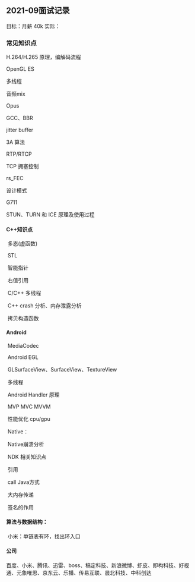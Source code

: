 ## 2021-09面试记录

目标：月薪 40k		实际：

### 常见知识点

H.264/H.265 原理，编解码流程

OpenGL ES

多线程

音频mix

Opus

GCC、BBR

jitter buffer

3A 算法

RTP/RTCP

TCP 拥塞控制

rs_FEC

设计模式

G711

STUN、TURN 和 ICE 原理及使用过程



#### C++知识点

​	多态(虚函数)

​	STL

​	智能指针

​	右值引用

​	C/C++ 多线程

​	C++ crash 分析、内存泄露分析

​	拷贝构造函数	



#### Android

​	MediaCodec

​	Android EGL

​	GLSurfaceView、SurfaceView、TextureView

​	多线程

​		Android Handler 原理

​	MVP MVC MVVM

​	性能优化 cpu/gpu

​	Native：

​		Native崩溃分析

​		NDK 相关知识点

​			引用

​			call Java方式

​			大内存传递

​			签名的作用



#### 算法与数据结构：

​	小米：单链表有环，找出环入口





#### 公司

​	百度、小米、腾讯、迅雷、boss、稿定科技、新浪微博、虾皮、即构科技、好视通、元象唯思、京东云、乐播、传易互联、晨北科技、中科创达

​	

​	

